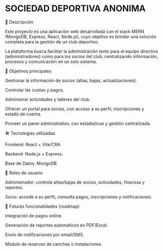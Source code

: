 # SOCIEDAD DEPORTIVA ANONIMA

📌 Descripción

Este proyecto es una aplicación web desarrollada con el stack MERN (MongoDB, Express, React, Node.js), cuyo objetivo es brindar una solución completa para la gestión de un club deportivo.

La plataforma busca facilitar la administración tanto para el equipo directivo (administradores) como para los socios del club, centralizando información, procesos y comunicación en un solo sistema.

🎯 Objetivos principales

Gestionar la información de socios (altas, bajas, actualizaciones).

Controlar las cuotas y pagos.

Administrar actividades y talleres del club.

Ofrecer un portal para socios, con acceso a su perfil, inscripciones y estado de cuenta.

Proveer un panel administrativo, con estadísticas y gestión centralizada.

🛠️ Tecnologías utilizadas

Frontend: React + Vite/CRA

Backend: Node.js + Express.

Base de Datos: MongoDB 

👥 Roles de usuario

Administrador: controla altas/bajas de socios, actividades, finanzas y reportes.

Socio: accede a su perfil, consulta pagos, inscripciones y notificaciones.

🚀 Futuras funcionalidades (roadmap)

Integración de pagos online.

Generación de reportes automáticos en PDF/Excel.

Envío de notificaciones por email/SMS.

Módulo de reservas de canchas o instalaciones.
